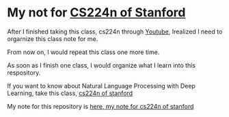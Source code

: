 # My not for [CS224n of Stanford](http://web.stanford.edu/class/cs224n/)

After I finished taking this class, cs224n through [Youtube](https://www.youtube.com/playlist?list=PL3FW7Lu3i5Jsnh1rnUwq_TcylNr7EkRe6), Irealized I need to orgarnize this class note for me. 

From now on, I would repeat this class one more time.

As soon as I finish one class, I would organize what I learn into this respository. 

If you want to know about Natural Language Processing with Deep Learning, take this class, [cs224n of stanford](http://web.stanford.edu/class/cs224n/)

My note for this repository is [here, my note for cs224n of stanford](https://hyunyoung2/my-note-for-cs224n-stanford/)
